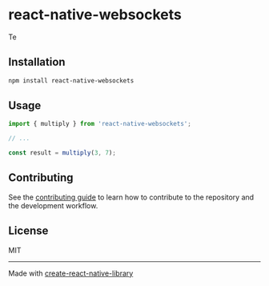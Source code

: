 # react-native-websockets

Te

## Installation

```sh
npm install react-native-websockets
```

## Usage


```js
import { multiply } from 'react-native-websockets';

// ...

const result = multiply(3, 7);
```


## Contributing

See the [contributing guide](CONTRIBUTING.md) to learn how to contribute to the repository and the development workflow.

## License

MIT

---

Made with [create-react-native-library](https://github.com/callstack/react-native-builder-bob)
